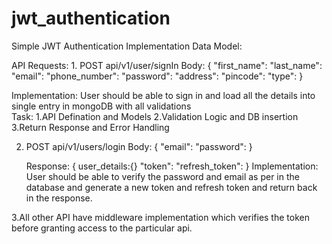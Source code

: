 # jwt_authentication
Simple JWT Authentication Implementation
Data Model:



API Requests:
1.
    POST api/v1/user/signIn 
    Body: {
        "first_name":
        "last_name":
        "email":
        "phone_number":
        "password":
        "address":
        "pincode":
        "type":
    }

Implementation:
User should be able to sign in and load all the details into single entry in mongoDB with all validations    
Task:
    1.API Defination and Models
    2.Validation Logic and DB insertion
    3.Return Response and Error Handling


2.
    POST api/v1/users/login
    Body: {
        "email":
        "password":
    }

    Response:
    {
        user_details:{}
        "token":
        "refresh_token":
    }
Implementation:
User should be able to verify the password and email as per in the database and generate a new token and refresh token and return back in the response.    

3.All other API have middleware implementation which verifies the token before granting access to the particular api.





